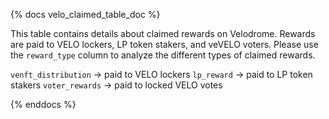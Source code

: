 {% docs velo_claimed_table_doc %}

This table contains details about claimed rewards on Velodrome. Rewards are paid to VELO lockers, LP token stakers, and veVELO voters. Please use the `reward_type` column to analyze the different types of claimed rewards.

`venft_distribution` -> paid to VELO lockers
`lp_reward` -> paid to LP token stakers
`voter_rewards` -> paid to locked VELO votes

{% enddocs %}
